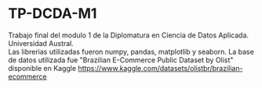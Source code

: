 # TP-DCDA-M1
Trabajo final del modulo 1 de la Diplomatura en Ciencia de Datos Aplicada. Universidad Austral.
<br>
Las librerias utilizadas fueron numpy, pandas, matplotlib y seaborn.
La base de datos utilizada fue "Brazilian E-Commerce Public Dataset by Olist" disponible en Kaggle
https://www.kaggle.com/datasets/olistbr/brazilian-ecommerce
